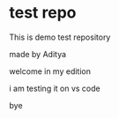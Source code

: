 # test repo
 This is demo test repository

made by Aditya 

welcome in my edition

i am testing it on vs code

bye